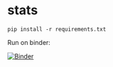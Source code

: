 # stats

```
pip install -r requirements.txt
```

Run on binder:

[![Binder](https://mybinder.org/badge_logo.svg)](https://mybinder.org/v2/gh/bkoz/stats.git?urlpath=lab)
